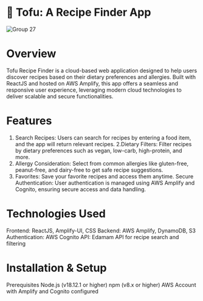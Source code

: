 # 🍲 Tofu: A Recipe Finder App

![Group 27](https://github.com/user-attachments/assets/0e1017d9-e524-4d4e-9873-7f837df9e63d)

# Overview
Tofu Recipe Finder is a cloud-based web application designed to help users discover recipes based on their dietary preferences and allergies. Built with ReactJS and hosted on AWS Amplify, this app offers a seamless and responsive user experience, leveraging modern cloud technologies to deliver scalable and secure functionalities.


# Features
1. Search Recipes: 
Users can search for recipes by entering a food item, and the app will return relevant recipes.
2.Dietary Filters:
Filter recipes by dietary preferences such as vegan, low-carb, high-protein, and more.
3. Allergy Consideration: 
Select from common allergies like gluten-free, peanut-free, and dairy-free to get safe recipe suggestions.
4. Favorites: 
Save your favorite recipes and access them anytime.
Secure Authentication: User authentication is managed using AWS Amplify and Cognito, ensuring secure access and data handling.



# Technologies Used
Frontend: ReactJS, Amplify-UI, CSS
Backend: AWS Amplify, DynamoDB, S3
Authentication: AWS Cognito
API: Edamam API for recipe search and filtering

# Installation & Setup
Prerequisites
Node.js (v18.12.1 or higher)
npm (v8.x or higher)
AWS Account with Amplify and Cognito configured

